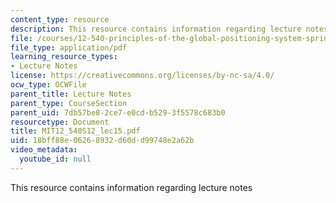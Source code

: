 ```yaml
---
content_type: resource
description: This resource contains information regarding lecture notes
file: /courses/12-540-principles-of-the-global-positioning-system-spring-2012/18bff88e06268932d60dd99748e2a62b_MIT12_540S12_lec15.pdf
file_type: application/pdf
learning_resource_types:
- Lecture Notes
license: https://creativecommons.org/licenses/by-nc-sa/4.0/
ocw_type: OCWFile
parent_title: Lecture Notes
parent_type: CourseSection
parent_uid: 7db57be8-2ce7-e0cd-b529-3f5578c683b0
resourcetype: Document
title: MIT12_540S12_lec15.pdf
uid: 18bff88e-0626-8932-d60d-d99748e2a62b
video_metadata:
  youtube_id: null
---
```

This resource contains information regarding lecture notes